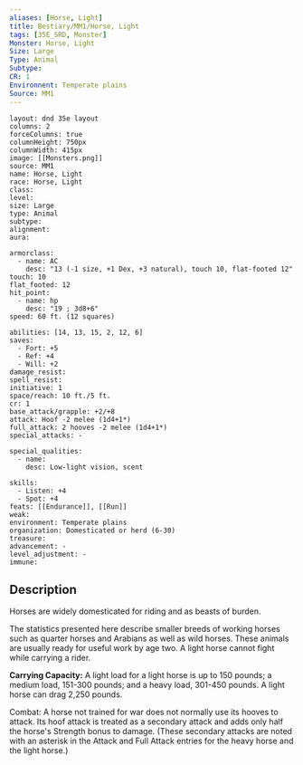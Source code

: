 ```yaml
---
aliases: [Horse, Light]
title: Bestiary/MM1/Horse, Light
tags: [35E_SRD, Monster]
Monster: Horse, Light
Size: Large
Type: Animal
Subtype: 
CR: 1
Environnent: Temperate plains
Source: MM1
---
```


```statblock
layout: dnd 35e layout
columns: 2
forceColumns: true
columnHeight: 750px
columnWidth: 415px
image: [[Monsters.png]]
source: MM1
name: Horse, Light
race: Horse, Light
class: 
level: 
size: Large
type: Animal
subtype: 
alignment: 
aura: 

armorclass:
  - name: AC
    desc: "13 (-1 size, +1 Dex, +3 natural), touch 10, flat-footed 12"
touch: 10
flat_footed: 12
hit_point:
  - name: hp
    desc: "19 ; 3d8+6"
speed: 60 ft. (12 squares)

abilities: [14, 13, 15, 2, 12, 6]
saves:
  - Fort: +5
  - Ref: +4
  - Will: +2
damage_resist: 
spell_resist: 
initiative: 1
space/reach: 10 ft./5 ft.
cr: 1
base_attack/grapple: +2/+8
attack: Hoof -2 melee (1d4+1*)
full_attack: 2 hooves -2 melee (1d4+1*)
special_attacks: -

special_qualities:
  - name: 
    desc: Low-light vision, scent

skills:
  - Listen: +4
  - Spot: +4
feats: [[Endurance]], [[Run]]
weak: 
environment: Temperate plains
organization: Domesticated or herd (6-30)
treasure: 
advancement: -
level_adjustment: -
immune: 
```

## Description

<p>Horses are widely domesticated for riding and as beasts of burden.</p>
<p>The statistics presented here describe smaller breeds of working horses such as quarter horses and Arabians as well as wild horses. These animals are usually ready for useful work by age two. A light horse cannot fight while carrying a rider.</p>
<p>
            <b>Carrying Capacity:</b> A light load for a light horse is up to 150 pounds; a medium load, 151-300 pounds; and a heavy load, 301-450 pounds. A light horse can drag 2,250 pounds.</p>
<p>Combat: A horse not trained for war does not normally use its hooves to attack. Its hoof attack is treated as a secondary attack and adds only half the horse's Strength bonus to damage. (These secondary attacks are noted with an asterisk in the Attack and Full Attack entries for the heavy horse and the light horse.)</p>